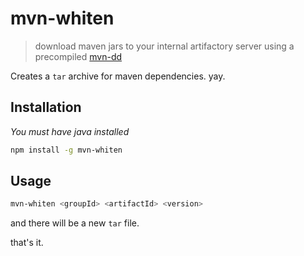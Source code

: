 # mvn-whiten

> download maven jars to your internal artifactory server
> using a precompiled [mvn-dd](https://github.com/Gemba/mvn-dd)

Creates a `tar` archive for maven dependencies. yay.

## Installation

*You must have java installed*

```bash
npm install -g mvn-whiten
```

## Usage

```bash
mvn-whiten <groupId> <artifactId> <version>
```

and there will be a new `tar` file.

that's it.
